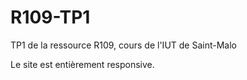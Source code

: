 # R109-TP1
TP1 de la ressource R109, cours de l'IUT de Saint-Malo

Le site est entièrement responsive.